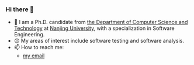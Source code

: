 ### Hi there 👋

<!--
**changanyyy/changanyyy** is a ✨ _special_ ✨ repository because its `README.md` (this file) appears on your GitHub profile.

Here are some ideas to get you started:
-->
- 🔭 I am a Ph.D. candidate from [the Department of Computer Science and Technology](https://cs.nju.edu.cn/main.htm) at [Nanjing University](https://njunju.nju.edu.cn/EN/main.htm), with a specialization in Software Engineering. 
- 😍 My areas of interest include software testing and software analysis.
- 📫 How to reach me: 
  - [my email](xizheyin@smail.nju.edu.cn)


